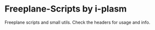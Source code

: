 # Freeplane-Scripts by i-plasm

Freeplane scripts and small utils. Check the headers for usage and info.